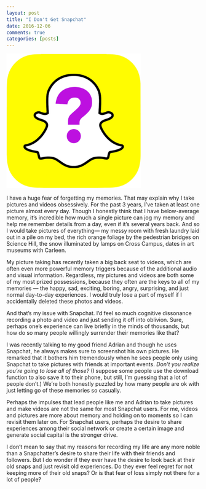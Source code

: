 ```yaml
---
layout: post
title: "I Don't Get Snapchat"
date: 2016-12-06
comments: true
categories: [posts]
---
```


<img src= "/images/snap.png" height= "350 px" >

I have a huge fear of forgetting my memories. That may explain why I take pictures and videos obsessively. For the past 3 years, I’ve taken at least one picture almost every day. Though I honestly think that I have below-average memory, it’s incredible how much a single picture can jog my memory and help me remember details from a day, even if it’s several years back. And so I would take pictures of everything— my messy room with fresh laundry laid out in a pile on my bed, the rich orange foliage by the pedestrian bridges on Science Hill, the snow illuminated by lamps on Cross Campus, dates in art museums with Carleen.

My picture taking has recently taken a big back seat to videos, which are often even more powerful memory triggers because of the additional audio and visual information. Regardless, my pictures and videos are both some of my most prized possessions, because they often are the keys to all of my memories — the happy, sad, exciting, boring, angry, surprising, and just normal day-to-day experiences. I would truly lose a part of myself if I accidentally deleted these photos and videos.

And that’s my issue with Snapchat. I’d feel so much cognitive dissonance recording a photo and video and just sending it off into oblivion. Sure, perhaps one’s experience can live briefly in the minds of thousands, but how do so many people willingly surrender their memories like that?

I was recently talking to my good friend Adrian and though he uses Snapchat, he always makes sure to screenshot his own pictures. He remarked that it bothers him tremendously when he sees people only using Snapchat to take pictures with friends at important events. *Don’t you realize you’re going to lose all of those?* (I suppose some people use the download function to also save it to their phone, but still, I’m guessing that a lot of people don’t.) We’re both honestly puzzled by how many people are ok with just letting go of these memories so casually.

Perhaps the impulses that lead people like me and Adrian to take pictures and make videos are not the same for most Snapchat users. For me, videos and pictures are more about memory and holding on to moments so I can revisit them later on. For Snapchat users, perhaps the desire to share experiences among their social network or create a certain image and generate social capital is the stronger drive.

I don’t mean to say that my reasons for recording my life are any more noble than a Snapchatter’s desire to share their life with their friends and followers. But I do wonder if they ever have the desire to look back at their old snaps and just revisit old experiences. Do they ever feel regret for not keeping more of their old snaps? Or is that fear of loss simply not there for a lot of people?
